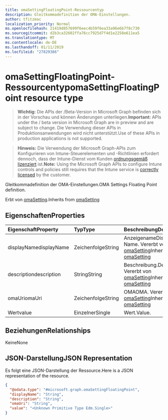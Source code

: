 ```yaml
---
title: omaSettingFloatingPoint-Ressourcentyp
description: Gleitkommadefinition der OMA-Einstellungen.
author: tfitzmac
localization_priority: Normal
ms.openlocfilehash: 21419d857699f6eec4b59f6ea33a96e6b7f8c730
ms.sourcegitcommit: d2b3ca32602ffa76cc7925d7f4d1e2258e611ea5
ms.translationtype: MT
ms.contentlocale: de-DE
ms.lasthandoff: 01/11/2019
ms.locfileid: "27829386"
---
```

# <a name="omasettingfloatingpoint-resource-type"></a><span data-ttu-id="2a86d-103">omaSettingFloatingPoint-Ressourcentyp</span><span class="sxs-lookup"><span data-stu-id="2a86d-103">omaSettingFloatingPoint resource type</span></span>

> <span data-ttu-id="2a86d-104">**Wichtig:** Die APIs der /Beta-Version in Microsoft Graph befinden sich in der Vorschau und können Änderungen unterliegen.</span><span class="sxs-lookup"><span data-stu-id="2a86d-104">**Important:** APIs under the / beta version in Microsoft Graph are in preview and are subject to change.</span></span> <span data-ttu-id="2a86d-105">Die Verwendung dieser APIs in Produktionsanwendungen wird nicht unterstützt.</span><span class="sxs-lookup"><span data-stu-id="2a86d-105">Use of these APIs in production applications is not supported.</span></span>

> <span data-ttu-id="2a86d-106">**Hinweis:** Die Verwendung der Microsoft Graph-APIs zum Konfigurieren von Intune-Steuerelementen und -Richtlinien erfordert dennoch, dass der Intune-Dienst vom Kunden [ordnungsgemäß lizenziert](https://go.microsoft.com/fwlink/?linkid=839381) ist.</span><span class="sxs-lookup"><span data-stu-id="2a86d-106">**Note:** Using the Microsoft Graph APIs to configure Intune controls and policies still requires that the Intune service is [correctly licensed](https://go.microsoft.com/fwlink/?linkid=839381) by the customer.</span></span>

<span data-ttu-id="2a86d-107">Gleitkommadefinition der OMA-Einstellungen.</span><span class="sxs-lookup"><span data-stu-id="2a86d-107">OMA Settings Floating Point definition.</span></span>

<span data-ttu-id="2a86d-108">Erbt von [omaSetting](../resources/intune-deviceconfig-omasetting.md).</span><span class="sxs-lookup"><span data-stu-id="2a86d-108">Inherits from [omaSetting](../resources/intune-deviceconfig-omasetting.md)</span></span>

## <a name="properties"></a><span data-ttu-id="2a86d-109">Eigenschaften</span><span class="sxs-lookup"><span data-stu-id="2a86d-109">Properties</span></span>
|<span data-ttu-id="2a86d-110">Eigenschaft</span><span class="sxs-lookup"><span data-stu-id="2a86d-110">Property</span></span>|<span data-ttu-id="2a86d-111">Typ</span><span class="sxs-lookup"><span data-stu-id="2a86d-111">Type</span></span>|<span data-ttu-id="2a86d-112">Beschreibung</span><span class="sxs-lookup"><span data-stu-id="2a86d-112">Description</span></span>|
|:---|:---|:---|
|<span data-ttu-id="2a86d-113">displayName</span><span class="sxs-lookup"><span data-stu-id="2a86d-113">displayName</span></span>|<span data-ttu-id="2a86d-114">Zeichenfolge</span><span class="sxs-lookup"><span data-stu-id="2a86d-114">String</span></span>|<span data-ttu-id="2a86d-115">Anzeigename</span><span class="sxs-lookup"><span data-stu-id="2a86d-115">Display Name.</span></span> <span data-ttu-id="2a86d-116">Vererbt von [omaSetting](../resources/intune-deviceconfig-omasetting.md)</span><span class="sxs-lookup"><span data-stu-id="2a86d-116">Inherited from [omaSetting](../resources/intune-deviceconfig-omasetting.md)</span></span>|
|<span data-ttu-id="2a86d-117">description</span><span class="sxs-lookup"><span data-stu-id="2a86d-117">description</span></span>|<span data-ttu-id="2a86d-118">String</span><span class="sxs-lookup"><span data-stu-id="2a86d-118">String</span></span>|<span data-ttu-id="2a86d-119">Beschreibung.</span><span class="sxs-lookup"><span data-stu-id="2a86d-119">Description.</span></span> <span data-ttu-id="2a86d-120">Vererbt von [omaSetting](../resources/intune-deviceconfig-omasetting.md)</span><span class="sxs-lookup"><span data-stu-id="2a86d-120">Inherited from [omaSetting](../resources/intune-deviceconfig-omasetting.md)</span></span>|
|<span data-ttu-id="2a86d-121">omaUri</span><span class="sxs-lookup"><span data-stu-id="2a86d-121">omaUri</span></span>|<span data-ttu-id="2a86d-122">Zeichenfolge</span><span class="sxs-lookup"><span data-stu-id="2a86d-122">String</span></span>|<span data-ttu-id="2a86d-123">OMA</span><span class="sxs-lookup"><span data-stu-id="2a86d-123">OMA.</span></span> <span data-ttu-id="2a86d-124">Vererbt von [omaSetting](../resources/intune-deviceconfig-omasetting.md)</span><span class="sxs-lookup"><span data-stu-id="2a86d-124">Inherited from [omaSetting](../resources/intune-deviceconfig-omasetting.md)</span></span>|
|<span data-ttu-id="2a86d-125">Wert</span><span class="sxs-lookup"><span data-stu-id="2a86d-125">value</span></span>|<span data-ttu-id="2a86d-126">Einzelner</span><span class="sxs-lookup"><span data-stu-id="2a86d-126">Single</span></span>|<span data-ttu-id="2a86d-127">Wert.</span><span class="sxs-lookup"><span data-stu-id="2a86d-127">Value.</span></span>|

## <a name="relationships"></a><span data-ttu-id="2a86d-128">Beziehungen</span><span class="sxs-lookup"><span data-stu-id="2a86d-128">Relationships</span></span>
<span data-ttu-id="2a86d-129">Keine</span><span class="sxs-lookup"><span data-stu-id="2a86d-129">None</span></span>
## <a name="json-representation"></a><span data-ttu-id="2a86d-130">JSON-Darstellung</span><span class="sxs-lookup"><span data-stu-id="2a86d-130">JSON Representation</span></span>
<span data-ttu-id="2a86d-131">Es folgt eine JSON-Darstellung der Ressource.</span><span class="sxs-lookup"><span data-stu-id="2a86d-131">Here is a JSON representation of the resource.</span></span>
<!-- {
  "blockType": "resource",
  "@odata.type": "microsoft.graph.omaSettingFloatingPoint"
}
-->
``` json
{
  "@odata.type": "#microsoft.graph.omaSettingFloatingPoint",
  "displayName": "String",
  "description": "String",
  "omaUri": "String",
  "value": "<Unknown Primitive Type Edm.Single>"
}
```





